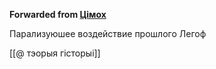**Forwarded from [Цімох](https://t.me/Tusajas)**

Парализуюшее воздействие прошлого  Легоф

[[@ тэорыя гісторыі]]
